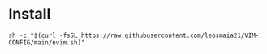 # Install

```
sh -c "$(curl -fsSL https://raw.githubusercontent.com/leosmaia21/VIM-CONFIG/main/nvim.sh)"
```
